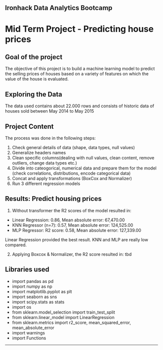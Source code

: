 ## Ironhack Data Analytics Bootcamp 
# **Mid Term Project - Predicting house prices**

## **Goal of the project**

The objective of this project is to build a machine learning model to predict the selling prices of houses based on a variety of features on which the value of the house is evaluated.


## **Exploring the Data**

The data used contains about 22.000 rows and consists of historic data of houses sold between May 2014 to May 2015

## **Project Content** 

The process was done in the following steps:

1.  Check general details of data (shape, data types, null values)
2.  Generalize headers names
3.  Clean specific columns(dealing with null values, clean content, remove outliers, change data types etc.)
4.  Divide into cateogorical, numerical data and prepare them for the model (check correlations, distributions, encode categorical data)
5.  Concat and apply transformations (BoxCox and Normalizer)
6.  Run 3 different regression models

## **Results: Predict housing prices**

1. Without transformer the R2 scores of the model resulted in: 

- Linear Regression: 0.86, Mean absolute error: 67,470.00
- KNN Regressor (n=7): 0.57, Mean absolute error: 124,525.00
- MLP Regressor: R2 score: 0.58, Mean absolute error: 127,339.00

Linear Regression provided the best result. KNN and MLP are really low compared.

2. Applying Boxcox & Normalizer, the R2 score resulted in: tbd


## **Libraries used**

- import pandas as pd
- import numpy as np
- import matplotlib.pyplot as plt
- import seaborn as sns
- import scipy.stats as stats
- import os
- from sklearn.model_selection import train_test_split
- from sklearn.linear_model import LinearRegression
- from sklearn.metrics import r2_score, mean_squared_error, mean_absolute_error
- import warnings
- import Functions

---






